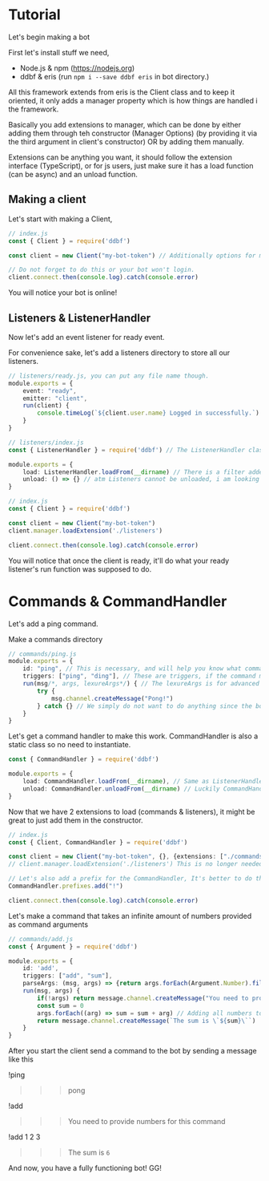 # Tutorial

Let's begin making a bot

First let's install stuff we need,

- Node.js & npm (https://nodejs.org)
- ddbf & eris (run `npm i --save ddbf eris` in bot directory.)

All this framework extends from eris is the Client class and to keep it oriented, it only adds a manager property which is how things are handled i the framework.

Basically you add extensions to manager, which can be done by either adding them through teh constructor (Manager Options) (by providing it via the third argument in client's constructor) OR by adding them manually.

Extensions can be anything you want, it should follow the extension interface (TypeScript), or for js users, just make sure it has a load function (can be async) and an unload function.

## Making a client

Let's start with making a Client,

```ts
// index.js
const { Client } = require('ddbf')

const client = new Client("my-bot-token") // Additionally options for manager and client can also be specified but they are optional so are avoided atm.

// Do not forget to do this or your bot won't login.
client.connect.then(console.log).catch(console.error)
```

You will notice your bot is online!


## Listeners & ListenerHandler

Now let's add an event listener for ready event.

For convenience sake, let's add a listeners directory to store all our listeners.

```ts
// listeners/ready.js, you can put any file name though.
module.exports = {
    event: "ready",
    emitter: "client",
    run(client) {
        console.timeLog(`${client.user.name} Logged in successfully.`)
    }
}
```

```ts
// listeners/index.js
const { ListenerHandler } = require('ddbf') // The ListenerHandler class has static methods so there is no need to create an instance to use it, though you will have to initialize it once by calling ListenerHandler.init

module.exports = {
    load: ListenerHandler.loadFrom(__dirname) // There is a filter added,by default so that'll load only js files excluding index.js (this file since it is not a listener)
    unload: () => {} // atm Listeners cannot be unloaded, i am looking to add that feature soon.
}
```

```ts
// index.js
const { Client } = require('ddbf')

const client = new Client("my-bot-token")
client.manager.loadExtension('./listeners')

client.connect.then(console.log).catch(console.error)
```

You will notice that once the client is ready, it'll do what your ready listener's run function was supposed to do.

# Commands & CommandHandler

Let's add a ping command.

Make a commands directory

```ts
// commands/ping.js
module.exports = {
    id: "ping", // This is necessary, and will help you know what command actually are you looking at.
    triggers: ["ping", "ding"], // These are triggers, if the command matches any of these, it'll run the command.
    run(msg/*, args, lexureArgs*/) { // The lexureArgs is for advanced use (flags and options and all, but we won't be using it atm so it's commented out with args since we only need msg (Message) for this command.)
        try {
            msg.channel.createMessage("Pong!")
        } catch {} // We simply do not want to do anything since the bot won't have sendMessages permission, we can add a blockIf to prevent running the command if bot does not have permissions.
    }
}
```

Let's get a command handler to make this work. CommandHandler is also a static class so no need to instantiate.

```ts
const { CommandHandler } = require('ddbf')

module.exports = {
    load: CommandHandler.loadFrom(__dirname), // Same as ListenerHandler.loadFrom, this also filters out files.
    unload: CommandHandler.unloadFrom(__dirname) // Luckily CommandHandler.unloadFrom is done and ready for use.
}
```

Now that we have 2 extensions to load (commands & listeners), it might be great to just add them in the constructor.

```ts
// index.js
const { Client, CommandHandler } = require('ddbf')

const client = new Client("my-bot-token", {}, {extensions: ["./commands", "./listeners"]})// Notice an empty object? it's added because managerOptions is third argument so an empty options object was specified, also filepaths work for extensions.
// client.manager.loadExtension('./listeners') This is no longer needed!

// Let's also add a prefix for the CommandHandler, It's better to do that before connecting the client.
CommandHandler.prefixes.add("!")

client.connect.then(console.log).catch(console.error)
```

Let's make a command that takes an infinite amount of numbers provided as command arguments

```ts
// commands/add.js
const { Argument } = require('ddbf')

module.exports = {
    id: 'add',
    triggers: ["add", "sum"],
    parseArgs: (msg, args) => {return args.forEach(Argument.Number).filter((arg) => arg === null)}, // Notice this function? now before running the command args will be parsed, acc to our code, this will check if after resolving to a number, the argument exists, if not we won't add null to the array.
    run(msg, args) {
        if(!args) return message.channel.createMessage("You need to provide numbers for this command")// Checking if args actually exists.
        const sum = 0
        args.forEach((arg) => sum = sum + arg) // Adding all numbers together
        return message.channel.createMessage(`The sum is \`${sum}\``)
    }
}
```

After you start the client send a command to the bot by sending a message like this

!ping
>>> pong

!add
>>> You need to provide numbers for this command

!add 1 2 3
>>> The sum is `6`

And now, you have a fully functioning bot! GG!
